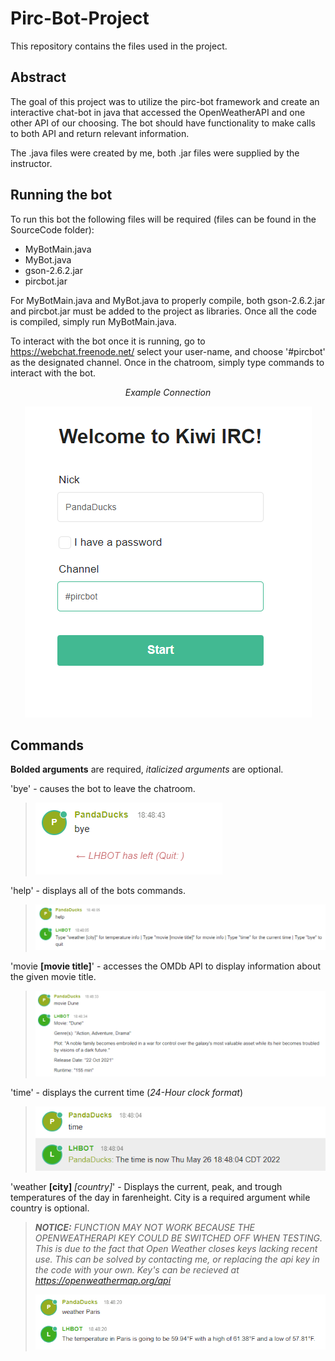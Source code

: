# Pirc-Bot-Project

This repository contains the files used in the project. 

## Abstract

The goal of this project was to utilize the pirc-bot framework and create an interactive chat-bot in java that accessed the OpenWeatherAPI and one other API of our choosing. The bot should have functionality to make calls to both API and return relevant information.

The .java files were created by me, both .jar files were supplied by the instructor.

## Running the bot

To run this bot the following files will be required (files can be found in the SourceCode folder):
- MyBotMain.java
- MyBot.java
- gson-2.6.2.jar
- pircbot.jar

For MyBotMain.java and MyBot.java to properly compile, both gson-2.6.2.jar and pircbot.jar must be added to the project as libraries. Once all the code is compiled, simply run MyBotMain.java.

To interact with the bot once it is running, go to https://webchat.freenode.net/ select your user-name, and choose '#pircbot' as the designated channel. Once in the chatroom, simply type commands to interact with the bot.

<p align="center">
  <i>Example Connection</i>
</p>
<p align="center">
  <img src="/assets/chatroom-connection.png" alt="Screenshot of a sample connection to chatroom" title="Sample connection to chatroom" />
</p>

## Commands

**Bolded arguments** are required, *italicized arguments* are optional.

'bye' - causes the bot to leave the chatroom.
>![Example of 'bye' command](/assets/bye-example.png)

'help' - displays all of the bots commands.
>![Example of 'help' command](/assets/help-example.png)

'movie **[movie title]**' - accesses the OMDb API to display information about the given movie title.
>![Example of 'movie' command](/assets/movie-example.png)

'time' - displays the current time (*24-Hour clock format*)
>![Example of 'time' command](/assets/time-example.png)

'weather **[city]** *[country]*' - Displays the current, peak, and trough temperatures of the day in farenheight. City is a required argument while country is optional.
>***NOTICE:** FUNCTION MAY NOT WORK BECAUSE THE OPENWEATHERAPI KEY COULD BE SWITCHED OFF WHEN TESTING. This is due to the fact that Open Weather closes keys lacking recent use. This can be solved by contacting me, or replacing the api key in the code with your own. Key's can be recieved at https://openweathermap.org/api*
>
>![Example of 'weather' command](/assets/weather-example.png)

